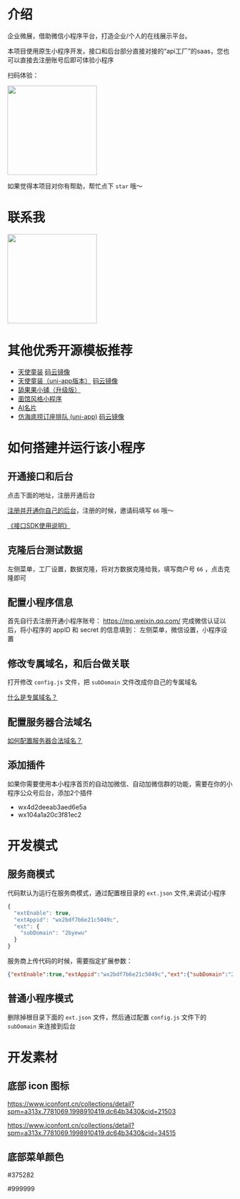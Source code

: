 # 介绍

企业微展，借助微信小程序平台，打造企业/个人的在线展示平台。

本项目使用原生小程序开发，接口和后台部分直接对接的“api工厂”的saas，您也可以直接去注册账号后即可体验小程序

扫码体验：

<img src="https://dcdn.it120.cc/2022/12/31/4ea10b9c-4ed0-4639-a679-0108b1a85d35.jpeg" width="200px">


如果觉得本项目对你有帮助，帮忙点下 `star` 哦～

# 联系我

<img src="https://dcdn.it120.cc/2023/10/16/78499895-dbb1-436c-a022-fb4c35438478.png" width="200px">

# 其他优秀开源模板推荐
- [天使童装](https://github.com/EastWorld/wechat-app-mall) [码云镜像](https://gitee.com/javazj/wechat-app-mall)
- [天使童装（uni-app版本）](https://github.com/gooking/uni-app-mall) [码云镜像](https://gitee.com/javazj/uni-app-mall)
- [舔果果小铺（升级版）](https://github.com/gooking/TianguoguoXiaopu)
- [面馆风格小程序](https://gitee.com/javazj/noodle_shop_procedures)
- [AI名片](https://github.com/gooking/visitingCard)
- [仿海底捞订座排队 (uni-app)](https://github.com/gooking/dingzuopaidui) [码云镜像](https://gitee.com/javazj/dingzuopaidui)

# 如何搭建并运行该小程序

## 开通接口和后台

点击下面的地址，注册开通后台

[注册并开通你自己的后台](https://admin.it120.cc/)，注册的时候，邀请码填写 `66` 哦～

[《接口SDK使用说明》](https://www.yuque.com/apifm/nu0f75)

## 克隆后台测试数据

左侧菜单，工厂设置，数据克隆，将对方数据克隆给我，填写商户号 `66` ，点击克隆即可

## 配置小程序信息

首先自行去注册开通小程序账号： https://mp.weixin.qq.com/
完成微信认证以后，将小程序的 appID 和 secret 的信息填到：
左侧菜单，微信设置，小程序设置

## 修改专属域名，和后台做关联

打开修改 `config.js` 文件，把 `subDomain` 文件改成你自己的专属域名

[什么是专属域名？](https://www.it120.cc/help/qr6l4m.html)

## 配置服务器合法域名

[如何配置服务器合法域名？](https://www.it120.cc/help/tvpou9.html)

## 添加插件

如果你需要使用本小程序首页的自动加微信、自动加微信群的功能，需要在你的小程序公众号后台，添加2个插件
- wx4d2deeab3aed6e5a
- wx104a1a20c3f81ec2

# 开发模式

## 服务商模式

代码默认为运行在服务商模式，通过配置根目录的 `ext.json` 文件,来调试小程序

```js
{
  "extEnable": true,
  "extAppid": "wx2bdf7b6e21c5049c",
  "ext": {
    "subDomain": "2byewu"
  }
}
```

服务商上传代码的时候，需要指定扩展参数：

```json
{"extEnable":true,"extAppid":"wx2bdf7b6e21c5049c","ext":{"subDomain":"2byewu"}}
```

## 普通小程序模式

删除掉根目录下面的 `ext.json` 文件，然后通过配置 `config.js` 文件下的 `subDomain` 来连接到后台


# 开发素材


## 底部 icon 图标

https://www.iconfont.cn/collections/detail?spm=a313x.7781069.1998910419.dc64b3430&cid=21503

https://www.iconfont.cn/collections/detail?spm=a313x.7781069.1998910419.dc64b3430&cid=34515

## 底部菜单颜色

#375282

#999999


